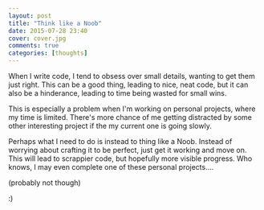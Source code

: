 ```yaml
---
layout: post
title: "Think like a Noob"
date: 2015-07-28 23:40
cover: cover.jpg
comments: true
categories: [thoughts]
---
```

When I write code, I tend to obsess over small details, wanting to get them just right.  This can be a good thing, leading to nice, neat code, but it can also be a hinderance, leading to time being wasted for small wins.

This is especially a problem when I'm working on personal projects, where my time is limited.  There's more chance of me getting distracted by some other interesting project if the my current one is going slowly.

Perhaps what I need to do is instead to thing like a Noob.  Instead of worrying about crafting it to be perfect, just get it working and move on.  This will lead to scrappier code, but hopefully more visible progress.  Who knows, I may even complete one of these personal projects....

(probably not though)

:)
